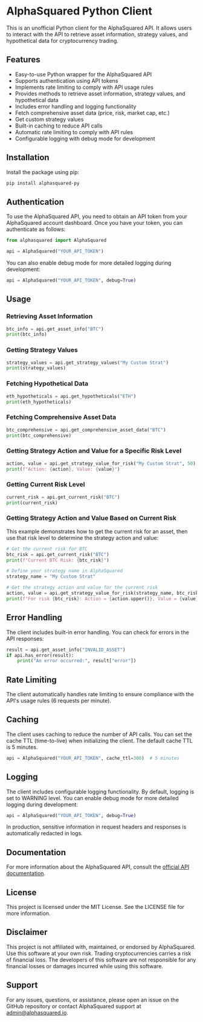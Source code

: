 # AlphaSquared Python Client

This is an unofficial Python client for the AlphaSquared API. It allows users to interact with the API to retrieve asset information, strategy values, and hypothetical data for cryptocurrency trading.

## Features

- Easy-to-use Python wrapper for the AlphaSquared API
- Supports authentication using API tokens
- Implements rate limiting to comply with API usage rules
- Provides methods to retrieve asset information, strategy values, and hypothetical data
- Includes error handling and logging functionality
- Fetch comprehensive asset data (price, risk, market cap, etc.)
- Get custom strategy values
- Built-in caching to reduce API calls
- Automatic rate limiting to comply with API rules
- Configurable logging with debug mode for development

## Installation

Install the package using pip:

```bash
pip install alphasquared-py
```

## Authentication

To use the AlphaSquared API, you need to obtain an API token from your AlphaSquared account dashboard. Once you have your token, you can authenticate as follows:

```python
from alphasquared import AlphaSquared

api = AlphaSquared("YOUR_API_TOKEN")
```

You can also enable debug mode for more detailed logging during development:

```python
api = AlphaSquared("YOUR_API_TOKEN", debug=True)
```

## Usage

### Retrieving Asset Information

```python
btc_info = api.get_asset_info("BTC")
print(btc_info)
```

### Getting Strategy Values

```python
strategy_values = api.get_strategy_values("My Custom Strat")
print(strategy_values)
```

### Fetching Hypothetical Data

```python
eth_hypotheticals = api.get_hypotheticals("ETH")
print(eth_hypotheticals)
```

### Fetching Comprehensive Asset Data

```python
btc_comprehensive = api.get_comprehensive_asset_data("BTC")
print(btc_comprehensive)
```

### Getting Strategy Action and Value for a Specific Risk Level

```python
action, value = api.get_strategy_value_for_risk("My Custom Strat", 50)
print(f"Action: {action}, Value: {value}")
```

### Getting Current Risk Level

```python
current_risk = api.get_current_risk("BTC")
print(current_risk)
```

### Getting Strategy Action and Value Based on Current Risk

This example demonstrates how to get the current risk for an asset, then use that risk level to determine the strategy action and value:

```python
# Get the current risk for BTC
btc_risk = api.get_current_risk("BTC")
print(f"Current BTC Risk: {btc_risk}")

# Define your strategy name in AlphaSquared
strategy_name = "My Custom Strat"

# Get the strategy action and value for the current risk
action, value = api.get_strategy_value_for_risk(strategy_name, btc_risk)
print(f"For risk {btc_risk}: Action = {action.upper()}, Value = {value}")
```

## Error Handling

The client includes built-in error handling. You can check for errors in the API responses:

```python
result = api.get_asset_info("INVALID_ASSET")
if api.has_error(result):
    print("An error occurred:", result["error"])
```

## Rate Limiting

The client automatically handles rate limiting to ensure compliance with the API's usage rules (6 requests per minute).

## Caching

The client uses caching to reduce the number of API calls. You can set the cache TTL (time-to-live) when initializing the client. The default cache TTL is 5 minutes.

```python
api = AlphaSquared("YOUR_API_TOKEN", cache_ttl=300)  # 5 minutes
```

## Logging

The client includes configurable logging functionality. By default, logging is set to WARNING level. You can enable debug mode for more detailed logging during development:

```python
api = AlphaSquared("YOUR_API_TOKEN", debug=True)
```

In production, sensitive information in request headers and responses is automatically redacted in logs.

## Documentation

For more information about the AlphaSquared API, consult the [official API documentation](https://alphasquared.io/api-docs).

## License

This project is licensed under the MIT License. See the LICENSE file for more information.

## Disclaimer

This project is not affiliated with, maintained, or endorsed by AlphaSquared. Use this software at your own risk. Trading cryptocurrencies carries a risk of financial loss. The developers of this software are not responsible for any financial losses or damages incurred while using this software.

## Support

For any issues, questions, or assistance, please open an issue on the GitHub repository or contact AlphaSquared support at admin@alphasquared.io.

